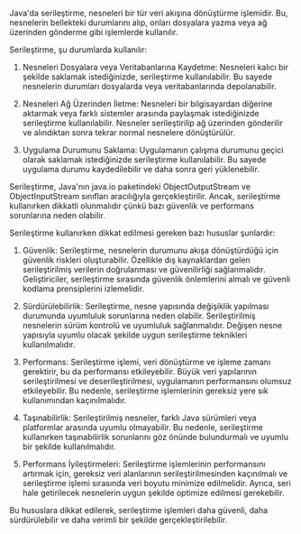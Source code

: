 Java'da serileştirme, nesneleri bir tür veri akışına dönüştürme işlemidir. Bu, nesnelerin bellekteki durumlarını alıp, onları dosyalara yazma veya ağ üzerinden gönderme gibi işlemlerde kullanılır.

Serileştirme, şu durumlarda kullanılır:

1. Nesneleri Dosyalara veya Veritabanlarına Kaydetme: Nesneleri kalıcı bir şekilde saklamak istediğinizde, serileştirme kullanılabilir. Bu sayede nesnelerin durumları dosyalarda veya veritabanlarında depolanabilir.

2. Nesneleri Ağ Üzerinden İletme: Nesneleri bir bilgisayardan diğerine aktarmak veya farklı sistemler arasında paylaşmak istediğinizde serileştirme kullanılabilir. Nesneler serileştirilip ağ üzerinden gönderilir ve alındıktan sonra tekrar normal nesnelere dönüştürülür.

3. Uygulama Durumunu Saklama: Uygulamanın çalışma durumunu geçici olarak saklamak istediğinizde serileştirme kullanılabilir. Bu sayede uygulama durumu kaydedilebilir ve daha sonra geri yüklenebilir.

Serileştirme, Java'nın java.io paketindeki ObjectOutputStream ve ObjectInputStream sınıfları aracılığıyla gerçekleştirilir. Ancak, serileştirme kullanırken dikkatli olunmalıdır çünkü bazı güvenlik ve performans sorunlarına neden olabilir.

Serileştirme kullanırken dikkat edilmesi gereken bazı hususlar şunlardır:

1. Güvenlik: Serileştirme, nesnelerin durumunu akışa dönüştürdüğü için güvenlik riskleri oluşturabilir. Özellikle dış kaynaklardan gelen serileştirilmiş verilerin doğrulanması ve güvenilirliği sağlanmalıdır. Geliştiriciler, serileştirme sırasında güvenlik önlemlerini almalı ve güvenli kodlama prensiplerini izlemelidir.

2. Sürdürülebilirlik: Serileştirme, nesne yapısında değişiklik yapılması durumunda uyumluluk sorunlarına neden olabilir. Serileştirilmiş nesnelerin sürüm kontrolü ve uyumluluk sağlanmalıdır. Değişen nesne yapısıyla uyumlu olacak şekilde uygun serileştirme teknikleri kullanılmalıdır.

3. Performans: Serileştirme işlemi, veri dönüştürme ve işleme zamanı gerektirir, bu da performansı etkileyebilir. Büyük veri yapılarının serileştirilmesi ve deserileştirilmesi, uygulamanın performansını olumsuz etkileyebilir. Bu nedenle, serileştirme işlemlerinin gereksiz yere sık kullanımından kaçınılmalıdır.

4. Taşınabilirlik: Serileştirilmiş nesneler, farklı Java sürümleri veya platformlar arasında uyumlu olmayabilir. Bu nedenle, serileştirme kullanırken taşınabilirlik sorunlarını göz önünde bulundurmalı ve uyumlu bir şekilde kullanılmalıdır.

5. Performans İyileştirmeleri: Serileştirme işlemlerinin performansını artırmak için, gereksiz veri alanlarının serileştirilmesinden kaçınılmalı ve serileştirme işlemi sırasında veri boyutu minimize edilmelidir. Ayrıca, seri hale getirilecek nesnelerin uygun şekilde optimize edilmesi gerekebilir.

Bu hususlara dikkat edilerek, serileştirme işlemleri daha güvenli, daha sürdürülebilir ve daha verimli bir şekilde gerçekleştirilebilir.